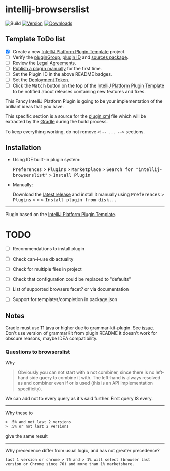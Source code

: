 # intellij-browserslist

![Build](https://github.com/AleksandrSl/intellij-browserslist/workflows/Build/badge.svg)
[![Version](https://img.shields.io/jetbrains/plugin/v/PLUGIN_ID.svg)](https://plugins.jetbrains.com/plugin/PLUGIN_ID)
[![Downloads](https://img.shields.io/jetbrains/plugin/d/PLUGIN_ID.svg)](https://plugins.jetbrains.com/plugin/PLUGIN_ID)

## Template ToDo list
- [x] Create a new [IntelliJ Platform Plugin Template][template] project.
- [ ] Verify the [pluginGroup](/gradle.properties), [plugin ID](/src/main/resources/META-INF/plugin.xml) and [sources package](/src/main/kotlin).
- [ ] Review the [Legal Agreements](https://plugins.jetbrains.com/docs/marketplace/legal-agreements.html).
- [ ] [Publish a plugin manually](https://www.jetbrains.org/intellij/sdk/docs/basics/getting_started/publishing_plugin.html) for the first time.
- [ ] Set the Plugin ID in the above README badges.
- [ ] Set the [Deployment Token](https://plugins.jetbrains.com/docs/marketplace/plugin-upload.html).
- [ ] Click the <kbd>Watch</kbd> button on the top of the [IntelliJ Platform Plugin Template][template] to be notified about releases containing new features and fixes.

<!-- Plugin description -->
This Fancy IntelliJ Platform Plugin is going to be your implementation of the brilliant ideas that you have.

This specific section is a source for the [plugin.xml](/src/main/resources/META-INF/plugin.xml) file which will be extracted by the [Gradle](/build.gradle.kts) during the build process.

To keep everything working, do not remove `<!-- ... -->` sections. 
<!-- Plugin description end -->

## Installation

- Using IDE built-in plugin system:
  
  <kbd>Preferences</kbd> > <kbd>Plugins</kbd> > <kbd>Marketplace</kbd> > <kbd>Search for "intellij-browserslist"</kbd> >
  <kbd>Install Plugin</kbd>
  
- Manually:

  Download the [latest release](https://github.com/AleksandrSl/intellij-browserslist/releases/latest) and install it manually using
  <kbd>Preferences</kbd> > <kbd>Plugins</kbd> > <kbd>⚙️</kbd> > <kbd>Install plugin from disk...</kbd>


---
Plugin based on the [IntelliJ Platform Plugin Template][template].

[template]: https://github.com/JetBrains/intellij-platform-plugin-template

# TODO
- [ ] Recommendations to install plugin
- [ ] Check can-i-use db actuality
- [ ] Check for multiple files in project
- [ ] Check that configuration could be replaced to "defaults"
- [ ] List of supported browsers facet? or via documentation
- [ ] Support for templates/completion in package.json


## Notes

Gradle must use 11 java or higher due to grammar-kit-plugin. See [issue](https://github.com/JetBrains/gradle-grammar-kit-plugin/issues/32).
Don't use version of grammarKit from plugin README it doesn't work for obscure reasons, maybe IDEA compatibility.

### Questions to browserslist

Why 
> Obviously you can not start with a not combiner, since there is no left-hand side query to combine it with. The left-hand is always resolved as and combiner even if or is used (this is an API implementation specificity).

We can add not to every query as it's said further. First query IS every.

----

Why these to
```
> .5% and not last 2 versions
> .5% or not last 2 versions
```
give the same result


---

Why precedence differ from usual logic, and has not greater precedence?
```
last 1 version or chrome > 75 and > 1% will select (browser last version or Chrome since 76) and more than 1% marketshare.
```